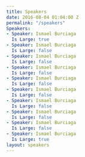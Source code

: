 ```yaml
---
title: Speakers
date: 2016-08-04 01:04:00 Z
permalink: "/speakers"
Speakers:
- Speaker: Ismael Burciaga
  Is Large: true
- Speaker: Ismael Burciaga
  Is Large: false
- Speaker: Ismael Burciaga
  Is Large: false
- Speaker: Ismael Burciaga
  Is Large: false
- Speaker: Ismael Burciaga
  Is Large: false
- Speaker: Ismael Burciaga
  Is Large: false
- Speaker: Ismael Burciaga
  Is Large: false
- Speaker: Ismael Burciaga
  Is Large: false
- Speaker: Ismael Burciaga
  Is Large: false
- Speaker: Ismael Burciaga
  Is Large: true
layout: speakers
---
```



